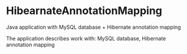 # HibearnateAnnotationMapping

Java application with MySQL database + Hibernate annotation mapping

The application describes work with: MySQL database, Hibernate annotation mapping

